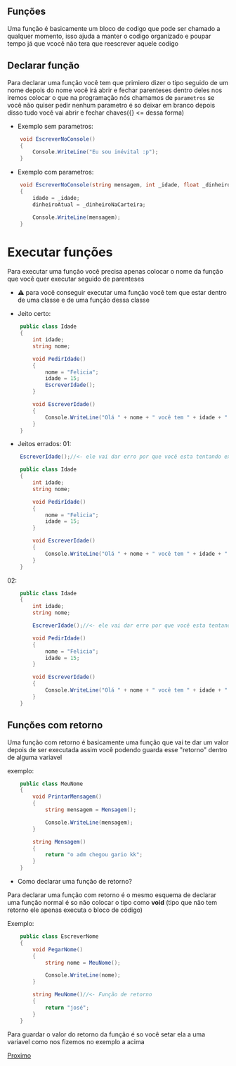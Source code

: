 ## Funções

<p>Uma função é basicamente um bloco de codigo que pode ser chamado a qualquer momento, isso ajuda a manter o codigo organizado e poupar tempo já que vcocê não tera que reescrever aquele codigo</p>

## Declarar função
Para declarar uma função você tem que primiero dizer o tipo seguido de um nome depois do nome você irá abrir e fechar parenteses dentro deles nos iremos colocar o que na programação nós chamamos de `parametros` se você não quiser pedir nenhum parametro é so deixar em branco depois disso tudo você vai abrir e fechar chaves({} <= dessa forma)

- Exemplo sem parametros:
```csharp
    void EscreverNoConsole()
    {
        Console.WriteLine("Eu sou inévital :p");
    }
```

- Exemplo com parametros:
```csharp
    void EscreverNoConsole(string mensagem, int _idade, float _dinheiroNaCarteira)
    {
        idade = _idade;
        dinheiroAtual = _dinheiroNaCarteira;

        Console.WriteLine(mensagem);
    }
```

# Executar funções

<p>Para executar uma função você precisa apenas colocar o nome da função que você quer executar seguido de parenteses</p>

- :warning: para você conseguir executar uma função você tem que estar dentro de uma classe e de uma função dessa classe

- Jeito certo:

```csharp
    public class Idade
    {
        int idade;
        string nome;

        void PedirIdade()
        {
            nome = "Felicia";
            idade = 15;
            EscreverIdade();
        }

        void EscreverIdade()
        {
            Console.WriteLine("Olá " + nome + " você tem " + idade + " anos");
        }
    }
```

- Jeitos errados:
01:<br>
```csharp
    EscreverIdade();//<- ele vai dar erro por que você esta tentando executar uma função fora de uma classe

    public class Idade
    {
        int idade;
        string nome;

        void PedirIdade()
        {
            nome = "Felicia";
            idade = 15;
        }

        void EscreverIdade()
        {
            Console.WriteLine("Olá " + nome + " você tem " + idade + " anos");
        }
    }
```

02:<br>

```csharp
    public class Idade
    {
        int idade;
        string nome;

        EscreverIdade();//<- ele vai dar erro por que você esta tentando executar uma função fora de uma função

        void PedirIdade()
        {
            nome = "Felicia";
            idade = 15;
        }

        void EscreverIdade()
        {
            Console.WriteLine("Olá " + nome + " você tem " + idade + " anos");
        }
    }
```

## Funções com retorno

Uma função com retorno é basicamente uma função que vai te dar um valor depois de ser executada assim você podendo guarda esse "retorno" dentro de alguma variavel

exemplo:

```csharp
    public class MeuNome
    {
        void PrintarMensagem()
        {
            string mensagem = Mensagem();

            Console.WriteLine(mensagem);
        }

        string Mensagem()
        {
            return "o adm chegou gario kk";
        }
    }
```

- Como declarar uma função de retorno?
<p>Para declarar uma função com retorno é o mesmo esquema de declarar uma função normal é so não colocar o tipo como <Strong>void</Strong> (tipo que não tem retorno ele apenas executa o bloco de código)</p>

Exemplo:

```csharp
    public class EscreverNome
    {
        void PegarNome()
        {
            string nome = MeuNome();

            Console.WriteLine(nome);
        }

        string MeuNome()//<- Função de retorno 
        {
            return "josé";
        }
    }
```

<p>Para guardar o valor do retorno da função é so você setar ela a uma variavel como nos fizemos no exemplo a acima</p>

[Proximo](Csharp/Iniciante/Basico/Conteudos/somas.md)